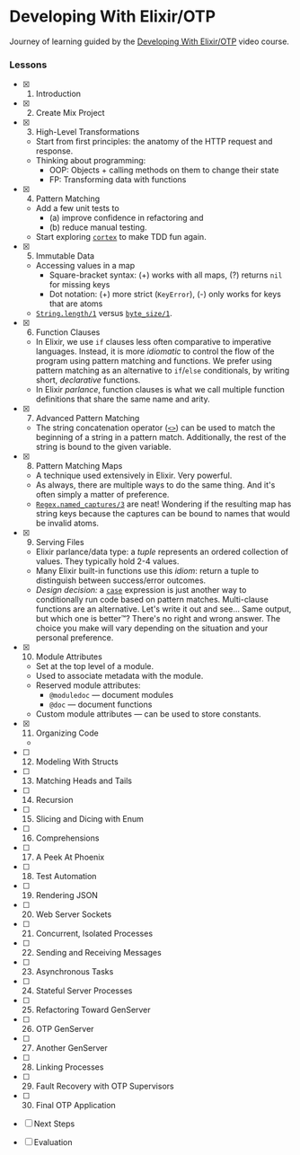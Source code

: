 # Developing With Elixir/OTP

Journey of learning guided by the [Developing With Elixir/OTP] video course.

### Lessons

- [x] 1. Introduction
- [x] 2. Create Mix Project
- [x] 3. High-Level Transformations

  - Start from first principles: the anatomy of the HTTP request and response.
  - Thinking about programming:
    - OOP: Objects + calling methods on them to change their state
    - FP: Transforming data with functions

- [x] 4. Pattern Matching

  - Add a few unit tests to
    - (a) improve confidence in refactoring and
    - (b) reduce manual testing.
  - Start exploring [`cortex`] to make TDD fun again.

- [x] 5. Immutable Data

  - Accessing values in a map
    - Square-bracket syntax: (+) works with all maps, (?) returns `nil` for missing keys
    - Dot notation: (+) more strict (`KeyError`), (-) only works for keys that are atoms
  - [`String.length/1`] versus [`byte_size/1`].

- [x] 6. Function Clauses

  - In Elixir, we use `if` clauses less often comparative to imperative languages.
    Instead, it is more _idiomatic_ to control the flow of the program using
    pattern matching and functions. We prefer using pattern matching as an
    alternative to `if`/`else` conditionals, by writing short, _declarative_
    functions.
  - In Elixir _parlance_, function clauses is what we call multiple function
    definitions that share the same name and arity.

- [x] 7. Advanced Pattern Matching

  - The string concatenation operator ([`<>`]) can be used to match the beginning
    of a string in a pattern match. Additionally, the rest of the string is bound
    to the given variable.

- [x] 8. Pattern Matching Maps

  - A technique used extensively in Elixir. Very powerful.
  - As always, there are multiple ways to do the same thing. And it's often
    simply a matter of preference.
  - [`Regex.named_captures/3`] are neat! Wondering if the resulting map has
    string keys because the captures can be bound to names that would be invalid
    atoms.

- [x] 9. Serving Files

  - Elixir parlance/data type: a _tuple_ represents an ordered collection of
    values. They typically hold 2-4 values.
  - Many Elixir built-in functions use this _idiom_: return a tuple to
    distinguish between success/error outcomes.
  - _Design decision:_ a [`case`] expression is just another way to
    conditionally run code based on pattern matches. Multi-clause functions are
    an alternative. Let's write it out and see… Same output, but which one is
    better™? There's no right and wrong answer. The choice you make will vary
    depending on the situation and your personal preference.

- [x] 10. Module Attributes

  - Set at the top level of a module.
  - Used to associate metadata with the module.
  - Reserved module attributes:
    - `@moduledoc` — document modules
    - `@doc` — document functions
  - Custom module attributes — can be used to store constants.

- [x] 11. Organizing Code

  -

- [ ] 12. Modeling With Structs
- [ ] 13. Matching Heads and Tails
- [ ] 14. Recursion
- [ ] 15. Slicing and Dicing with Enum
- [ ] 16. Comprehensions
- [ ] 17. A Peek At Phoenix
- [ ] 18. Test Automation
- [ ] 19. Rendering JSON
- [ ] 20. Web Server Sockets
- [ ] 21. Concurrent, Isolated Processes
- [ ] 22. Sending and Receiving Messages
- [ ] 23. Asynchronous Tasks
- [ ] 24. Stateful Server Processes
- [ ] 25. Refactoring Toward GenServer
- [ ] 26. OTP GenServer
- [ ] 27. Another GenServer
- [ ] 28. Linking Processes
- [ ] 29. Fault Recovery with OTP Supervisors
- [ ] 30. Final OTP Application
- [ ] Next Steps
- [ ] Evaluation

  [`<>`]: https://hexdocs.pm/elixir/Kernel.html#%3C%3E/2
  [`byte_size/1`]: https://hexdocs.pm/elixir/Kernel.html?#byte_size/1
  [`case`]: https://hexdocs.pm/elixir/Kernel.SpecialForms.html#case/2
  [`cortex`]: https://hex.pm/packages/cortex
  [`Regex.named_captures/3`]: https://hexdocs.pm/elixir/Regex.html#named_captures/3
  [`String.length/1`]: https://hexdocs.pm/elixir/String.html#length/1
  [Developing With Elixir/OTP]: (https://pragmaticstudio.com/elixir)
